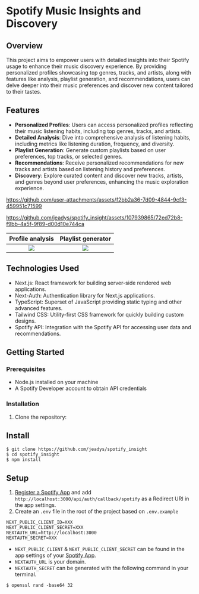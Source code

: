 # Spotify Music Insights and Discovery

## Overview
This project aims to empower users with detailed insights into their Spotify usage to enhance their music discovery experience. By providing personalized profiles showcasing top genres, tracks, and artists, along with features like analysis, playlist generation, and recommendations, users can delve deeper into their music preferences and discover new content tailored to their tastes.

## Features
- **Personalized Profiles**: Users can access personalized profiles reflecting their music listening habits, including top genres, tracks, and artists.
- **Detailed Analysis**: Dive into comprehensive analysis of listening habits, including metrics like listening duration, frequency, and diversity.
- **Playlist Generation**: Generate custom playlists based on user preferences, top tracks, or selected genres.
- **Recommendations**: Receive personalized recommendations for new tracks and artists based on listening history and preferences.
- **Discovery**: Explore curated content and discover new tracks, artists, and genres beyond user preferences, enhancing the music exploration experience.


https://github.com/user-attachments/assets/f2bb2a36-7d09-4844-9cf3-459951c71599

https://github.com/jeadys/spotify_insight/assets/107939865/72ed72b8-f9bb-4a5f-9f89-d00d10e744ca


Profile analysis          |  Playlist generator
:-------------------------:|:-------------------------:
![](https://github.com/jeadys/spotify_insight/assets/107939865/4577fed3-d335-4375-bd8c-d2a8d63377c4)  |  ![](https://github.com/jeadys/spotify_insight/assets/107939865/d5ff9471-9109-427f-b727-f2dfa9f7b4bf)


## Technologies Used
- Next.js: React framework for building server-side rendered web applications.
- Next-Auth: Authentication library for Next.js applications.
- TypeScript: Superset of JavaScript providing static typing and other advanced features.
- Tailwind CSS: Utility-first CSS framework for quickly building custom designs.
- Spotify API: Integration with the Spotify API for accessing user data and recommendations.

## Getting Started
### Prerequisites
- Node.js installed on your machine
- A Spotify Developer account to obtain API credentials

### Installation
1. Clone the repository:

## Install

```
$ git clone https://github.com/jeadys/spotify_insight
$ cd spotify_insight
$ npm install
```

## Setup

1. [Register a Spotify App](https://developer.spotify.com/dashboard/applications) and add `http://localhost:3000/api/auth/callback/spotify` as a Redirect URI in the app settings.
2. Create an `.env` file in the root of the project based on `.env.example`

```
NEXT_PUBLIC_CLIENT_ID=XXX
NEXT_PUBLIC_CLIENT_SECRET=XXX
NEXTAUTH_URL=http://localhost:3000
NEXTAUTH_SECRET=XXX
```

- `NEXT_PUBLIC_CLIENT` & `NEXT_PUBLIC_CLIENT_SECRET` can be found in the app settings of your [Spotify App](https://developer.spotify.com/dashboard/applications).
- `NEXTAUTH_URL` is your domain.
- `NEXTAUTH_SECRET` can be generated with the following command in your terminal.

```
$ openssl rand -base64 32
```
